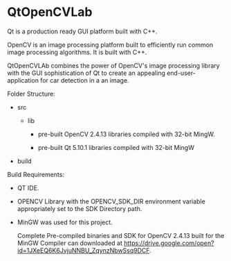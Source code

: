 # QtOpenCVLab
Qt is a production ready GUI platform built with C++.


OpenCV is an image processing platform built to efficiently run common image processing algorithms. It is built with C++.



QtOpenCVLAb combines the power of OpenCV's image processing library with the GUI sophistication of Qt to create an appealing end-user-application for car detection in a an image.





  Folder Structure:
   - src 
  
     - lib

       - pre-built OpenCV 2.4.13 libraries compiled with 32-bit MingW.

       - pre-built Qt 5.10.1 libraries compiled with 32-bit MingW

   - build



  Build Requirements:
   - QT IDE.
   
   - OPENCV Library with the OPENCV_SDK_DIR environment variable appropriately set to the SDK Directory path.
   
   - MinGW was used for this project.
     
     Complete Pre-compiled binaries and SDK for OpenCV 2.4.13 built  for the MinGW Compiler can downloaded at https://drive.google.com/open?id=1JXeEQ6K6JvjuNNBU_ZqynzNbwSsq9DCF.
